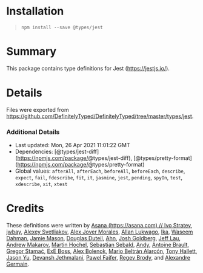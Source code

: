 Installation
============

> `npm install --save @types/jest`

Summary
=======

This package contains type definitions for Jest (https://jestjs.io/).

Details
=======

Files were exported from https://github.com/DefinitelyTyped/DefinitelyTyped/tree/master/types/jest.

### Additional Details

-   Last updated: Mon, 26 Apr 2021 11:01:22 GMT
-   Dependencies: <span class="citation" data-cites="types/jest-diff">\[@types/jest-diff\]</span>(https://npmjs.com/package/<span class="citation" data-cites="types/jest-diff">@types/jest-diff</span>), <span class="citation" data-cites="types/pretty-format">\[@types/pretty-format\]</span>(https://npmjs.com/package/<span class="citation" data-cites="types/pretty-format">@types/pretty-format</span>)
-   Global values: `afterAll`, `afterEach`, `beforeAll`, `beforeEach`, `describe`, `expect`, `fail`, `fdescribe`, `fit`, `it`, `jasmine`, `jest`, `pending`, `spyOn`, `test`, `xdescribe`, `xit`, `xtest`

Credits
=======

These definitions were written by [Asana (https://asana.com) // Ivo Stratev](https://github.com/NoHomey), [jwbay](https://github.com/jwbay), [Alexey Svetliakov](https://github.com/asvetliakov), [Alex Jover Morales](https://github.com/alexjoverm), [Allan Lukwago](https://github.com/epicallan), [Ika](https://github.com/ikatyang), [Waseem Dahman](https://github.com/wsmd), [Jamie Mason](https://github.com/JamieMason), [Douglas Duteil](https://github.com/douglasduteil), [Ahn](https://github.com/ahnpnl), [Josh Goldberg](https://github.com/joshuakgoldberg), [Jeff Lau](https://github.com/UselessPickles), [Andrew Makarov](https://github.com/r3nya), [Martin Hochel](https://github.com/hotell), [Sebastian Sebald](https://github.com/sebald), [Andy](https://github.com/andys8), [Antoine Brault](https://github.com/antoinebrault), [Gregor Stamać](https://github.com/gstamac), [ExE Boss](https://github.com/ExE-Boss), [Alex Bolenok](https://github.com/quassnoi), [Mario Beltrán Alarcón](https://github.com/Belco90), [Tony Hallett](https://github.com/tonyhallett), [Jason Yu](https://github.com/ycmjason), [Devansh Jethmalani](https://github.com/devanshj), [Pawel Fajfer](https://github.com/pawfa), [Regev Brody](https://github.com/regevbr), and [Alexandre Germain](https://github.com/gerkindev).
